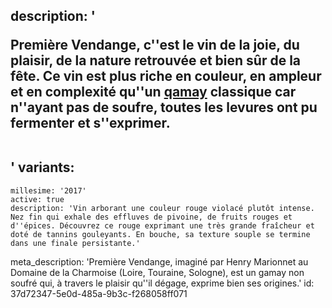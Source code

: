description: '<p>Première Vendange, c''est le vin de la joie, du plaisir, de la nature retrouvée et bien sûr de la fête. Ce vin est plus riche en couleur, en ampleur et en complexité qu''un <a href="/fr/grape/gamay-a-jus-blanc">qamay</a> classique car n''ayant pas de&nbsp;soufre, toutes les levures ont pu fermenter et s''exprimer.<br><br></p>'
variants:
  -
    millesime: '2017'
    active: true
    description: 'Vin arborant une couleur rouge violacé plutôt intense. Nez fin qui exhale des effluves de pivoine, de fruits rouges et d''épices. Découvrez ce rouge exprimant une très grande fraîcheur et doté de tannins gouleyants. En bouche, sa texture souple se termine dans une finale persistante.'
meta_description: 'Première Vendange, imaginé par Henry Marionnet au Domaine de la Charmoise (Loire, Touraine, Sologne), est un gamay non soufré qui, à travers le plaisir qu''il dégage, exprime bien ses origines.'
id: 37d72347-5e0d-485a-9b3c-f268058ff071

